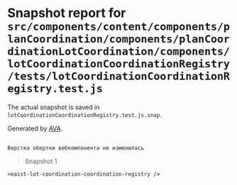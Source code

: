 # Snapshot report for `src/components/content/components/planCoordination/components/planCoordinationLotCoordination/components/lotCoordinationCoordinationRegistry/tests/lotCoordinationCoordinationRegistry.test.js`

The actual snapshot is saved in `lotCoordinationCoordinationRegistry.test.js.snap`.

Generated by [AVA](https://avajs.dev).

## 
    Верстка обертки вебкомпонента не изменилась


> Snapshot 1

    <eaist-lot-coordination-coordination-registry />
